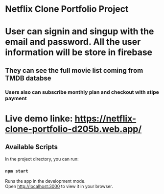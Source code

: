 # Netflix Clone Portfolio Project

# User can signin and singup with the email and password. All the user information will be store in firebase
## They can see the full movie list coming from TMDB databse
### Users also can subscribe monthly plan and checkout with stipe payment

# Live demo linke: https://netflix-clone-portfolio-d205b.web.app/

## Available Scripts

In the project directory, you can run:

### `npm start`

Runs the app in the development mode.\
Open [http://localhost:3000](http://localhost:3000) to view it in your browser.

